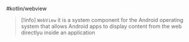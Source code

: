 #kotlin/webview


>[!info] `WebView`
>it is a system component for the Android operating system that allows Android apps to display content from the web directlyu inside an application






















